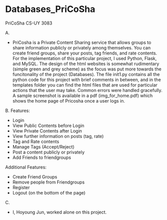# Databases_PriCoSha
PriCoSha CS-UY 3083

A.
* PriCosha is a Private Content Sharing service that allows groups to share information publicly or privately among themselves. You can create friend groups, share your posts, tag friends, and rate contents.
For the implementation of this particular project, I used Python, Flask, and MySQL. The design of the html websites is somewhat rudimentary (simple green and grey scheme) as the focus was put more towards the funcitonality of the project (Databases). 
The file init1.py contains all the python code for this project with brief comments in between, and in the templates folder you can find the html files that are used for particular actions that the user may take. Common errors were handled gracefully.
A sample screenshot is available in a pdf (img_for_home.pdf) which shows the home page of Pricosha once a user logs in.


B.
Features:
* Login
* View Public Contents before Login
* View Private Contents after Login
* View further information on posts (tag, rate)
* Tag and Rate contents
* Manage Tags (Accept/Reject)
* Post a content publicly or privately
* Add Friends to friendgroups

Additional Features:
* Create Friend Groups
* Remove people from Friendgroups
* Register
* Logout (on the bottom of the page)

C.
* I, Hoyoung Jun, worked alone on this project.
